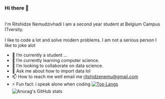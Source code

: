 ### Hi there 👋
 <br> I'm Ritshidze Nemudzivhadi I am a second year student at Belgium Campus ITversity.<br>
 <br>I like to code a lot and solve modern problems. I am not a serious person I like to joke alot<br>
 - 🔭 I’m currently a student ...
- 🌱 I’m currently learning computer science.
- 👯 I’m looking to collaborate on data science.
- 💬 Ask me about how to import data lol
- 📫 How to reach me well email me ritshidzenemu@gmail.com
- ⚡ Fun fact: i speak alone when coding 
 [![Top Langs](https://github-readme-stats.vercel.app/api/top-langs/?username=xlt3h&layout=compact)](https://github.com/anuraghazra/github-readme-stats)
 ![Anurag's GitHub stats](https://github-readme-stats.vercel.app/api?username=xlt3h&show_icons=true&theme=gruvbox)

 
 
<!--
**Xlt3h/Xlt3h** is a ✨ _special_ ✨ repository because its `README.md` (this file) appears on your GitHub profile.

Here are some ideas to get you started:

- 🔭 I’m currently working on ...
- 🌱 I’m currently learning ...
- 👯 I’m looking to collaborate on ...
- 🤔 I’m looking for help with ...
- 💬 Ask me about ...
- 📫 How to reach me: ...
- 😄 Pronouns: ...
- ⚡ Fun fact: ...
-->
